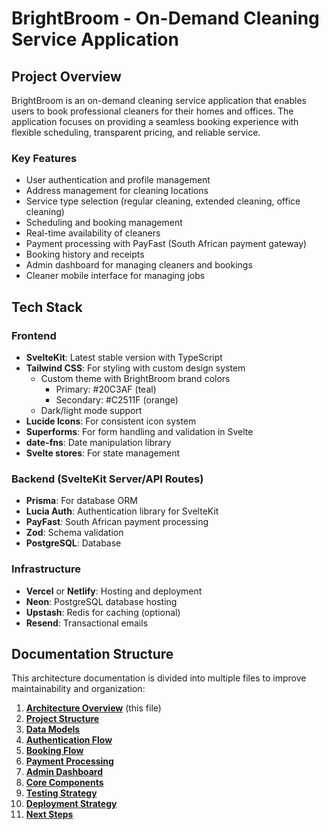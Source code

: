 # BrightBroom - On-Demand Cleaning Service Application

## Project Overview

BrightBroom is an on-demand cleaning service application that enables users to book professional cleaners for their homes and offices. The application focuses on providing a seamless booking experience with flexible scheduling, transparent pricing, and reliable service.

### Key Features

- User authentication and profile management
- Address management for cleaning locations
- Service type selection (regular cleaning, extended cleaning, office cleaning)
- Scheduling and booking management
- Real-time availability of cleaners
- Payment processing with PayFast (South African payment gateway)
- Booking history and receipts
- Admin dashboard for managing cleaners and bookings
- Cleaner mobile interface for managing jobs

## Tech Stack

### Frontend

- **SvelteKit**: Latest stable version with TypeScript
- **Tailwind CSS**: For styling with custom design system
  - Custom theme with BrightBroom brand colors
    - Primary: #20C3AF (teal)
    - Secondary: #C2511F (orange)
  - Dark/light mode support
- **Lucide Icons**: For consistent icon system
- **Superforms**: For form handling and validation in Svelte
- **date-fns**: Date manipulation library
- **Svelte stores**: For state management

### Backend (SvelteKit Server/API Routes)

- **Prisma**: For database ORM
- **Lucia Auth**: Authentication library for SvelteKit
- **PayFast**: South African payment processing
- **Zod**: Schema validation
- **PostgreSQL**: Database

### Infrastructure

- **Vercel** or **Netlify**: Hosting and deployment
- **Neon**: PostgreSQL database hosting
- **Upstash**: Redis for caching (optional)
- **Resend**: Transactional emails

## Documentation Structure

This architecture documentation is divided into multiple files to improve maintainability and organization:

1. **[Architecture Overview](architecture-overview.md)** (this file)
2. **[Project Structure](project-structure.md)**
3. **[Data Models](data-models.md)**
4. **[Authentication Flow](authentication-flow.md)**
5. **[Booking Flow](booking-flow.md)**
6. **[Payment Processing](payment-processing.md)**
7. **[Admin Dashboard](admin-dashboard.md)**
8. **[Core Components](core-components.md)**
9. **[Testing Strategy](testing-strategy.md)**
10. **[Deployment Strategy](deployment-strategy.md)**
11. **[Next Steps](next-steps.md)**
